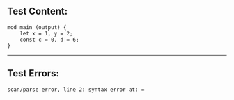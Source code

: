 
Test Content: 
-------------------------
```
mod main (output) {
    let x = 1, y = 2;
    const c = 0, d = 6;
}
```
------------------------

Test Errors:
-------------------------
```
scan/parse error, line 2: syntax error at: =
```
